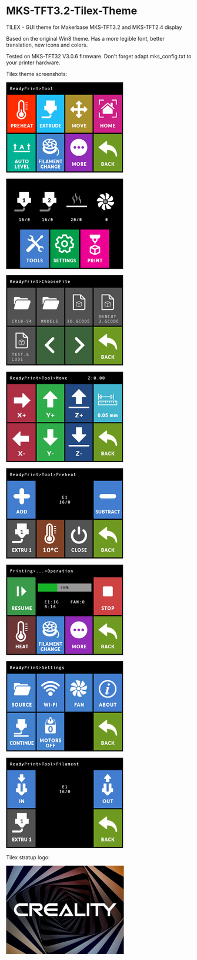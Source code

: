 # MKS-TFT3.2-Tilex-Theme
TILEX - GUI theme for Makerbase MKS-TFT3.2 and MKS-TFT2.4 display

Based on the original Win8 theme. Has a more legible font, better translation, new icons and colors.

Tested on MKS-TFT32 V3.0.6 firmware. Don't forget adapt mks_config.txt to your printer hardware.

Tilex theme screenshots:

![alt Screenshot 0](https://github.com/Dalpek/MKS-TFT3.2-Tilex-Theme/blob/main/screenshots/screenshot0.jpg)

![alt Screenshot 1](https://github.com/Dalpek/MKS-TFT3.2-Tilex-Theme/blob/main/screenshots/screenshot1.jpg)

![alt Screenshot 2](https://github.com/Dalpek/MKS-TFT3.2-Tilex-Theme/blob/main/screenshots/screenshot2.jpg)

![alt Screenshot 3](https://github.com/Dalpek/MKS-TFT3.2-Tilex-Theme/blob/main/screenshots/screenshot3.jpg)

![alt Screenshot 4](https://github.com/Dalpek/MKS-TFT3.2-Tilex-Theme/blob/main/screenshots/screenshot4.jpg)

![alt Screenshot 5](https://github.com/Dalpek/MKS-TFT3.2-Tilex-Theme/blob/main/screenshots/screenshot5.jpg)

![alt Screenshot 6](https://github.com/Dalpek/MKS-TFT3.2-Tilex-Theme/blob/main/screenshots/screenshot6.jpg)

![alt Screenshot 7](https://github.com/Dalpek/MKS-TFT3.2-Tilex-Theme/blob/main/screenshots/screenshot7.jpg)

Tilex stratup logo:

![alt Screenshot 8](https://github.com/Dalpek/MKS-TFT3.2-Tilex-Theme/blob/main/screenshots/screenshot8.jpg)
